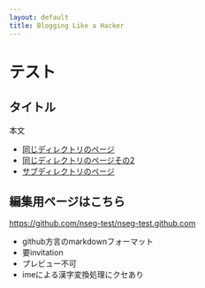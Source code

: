 ```yaml
---
layout: default
title: Blogging Like a Hacker
---
```


テスト
======

タイトル
---------

本文

* [同じディレクトリのページ](hoge.html)
* [同じディレクトリのページその2](test.html)
* [サブディレクトリのページ](/subdir/hoge.html)

編集用ページはこちら
--------------------
https://github.com/nseg-test/nseg-test.github.com
* github方言のmarkdownフォーマット
* 要invitation
* プレビュー不可
* imeによる漢字変換処理にクセあり

